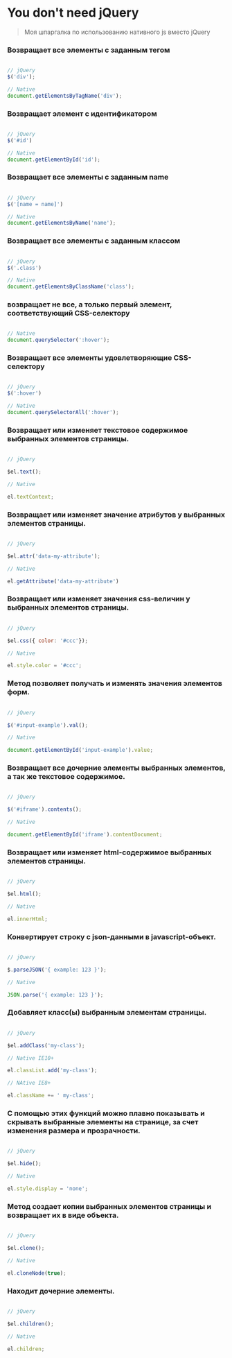 # You don't need jQuery

> Моя шпаргалка по использованию нативного js вместо jQuery 

### Возвращает все элементы с заданным тегом 

```javascript

// jQuery
$('div');

// Native
document.getElementsByTagName('div');

```

### Возвращает элемент с идентификатором

```javascript

// jQuery
$('#id')

// Native
document.getElementById('id');

```

### Возвращает все элементы с заданным name

```javascript

// jQuery
$('[name = name]')

// Native
document.getElementsByName('name');

```

### Возвращает все элементы с заданным классом

```javascript

// jQuery
$('.class')

// Native
document.getElementsByClassName('class');

```

### возвращает не все, а только первый элемент, соответствующий CSS-селектору

```javascript

// Native
document.querySelector(':hover');

```

### Возвращает все элементы удовлетворяющие CSS-селектору

```javascript

// jQuery
$(':hover')

// Native
document.querySelectorAll(':hover');

```

### Возвращает или изменяет текстовое содержимое выбранных элементов страницы.

```javascript

// jQuery

$el.text();

// Native

el.textContext;

```

### Возвращает или изменяет значение атрибутов у выбранных элементов страницы.

```javascript

// jQuery

$el.attr('data-my-attribute');

// Native

el.getAttribute('data-my-attribute')

```

### Возвращает или изменяет значения css-величин у выбранных элементов страницы.

```javascript

// jQuery

$el.css({ color: '#ccc'});

// Native

el.style.color = '#ccc';

```

### Метод позволяет получать и изменять значения элементов форм.

```javascript

// jQuery

$('#input-example').val();

// Native

document.getElementById('input-example').value;

```

### Возвращает все дочерние элементы выбранных элементов, а так же текстовое содержимое.

```javascript

// jQuery

$('#iframe').contents();

// Native

document.getElementById('iframe').contentDocument;

```

### Возвращает или изменяет html-содержимое выбранных элементов страницы.

```javascript

// jQuery

$el.html();

// Native

el.innerHtml;

```

### Конвертирует строку с json-данными в javascript-объект.

```javascript

// jQuery

$.parseJSON('{ example: 123 }');

// Native

JSON.parse('{ example: 123 }');

```

### Добавляет класс(ы) выбранным элементам страницы.

```javascript

// jQuery

$el.addClass('my-class');

// Native IE10+

el.classList.add('my-class');

// NAtive IE8+

el.className += ' my-class';

```

### С помощью этих функций можно плавно показывать и скрывать выбранные элементы на странице, за счет изменения размера и прозрачности.

```javascript

// jQuery

$el.hide();

// Native

el.style.display = 'none';

```

### Метод создает копии выбранных элементов страницы и возвращает их в виде объекта.

```javascript

// jQuery

$el.clone();

// Native

el.cloneNode(true);

```

### Находит дочерние элементы.

```javascript

// jQuery

$el.children();

// Native

el.children;

```